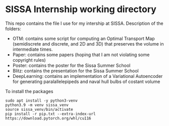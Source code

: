 # SISSA Internship working directory
This repo contains the file I use for my intership at SISSA.
Description of the folders:
- OTM: contains some script for computing an Optimal Transport Map (semidiscrete and discrete, and 2D and 3D) that preserves the volume in intermediate times.
- Paper: contains some papers (hoping that I am not violating some copyright rules)
- Poster: contains the poster for the Sissa Summer School
- Blitz: contains the presentation for the Sissa Summer School
- DeepLearning: contains an implementation of a Variational Autoencoder for generating paralallelepipeds and naval hull bulbs of costant volume

To install the packages
```
sudo apt install -y python3-venv
python3.9 -m venv sissa_venv
source sissa_venv/bin/activate
pip install -r pip.txt --extra-index-url https://download.pytorch.org/whl/cu116
```
